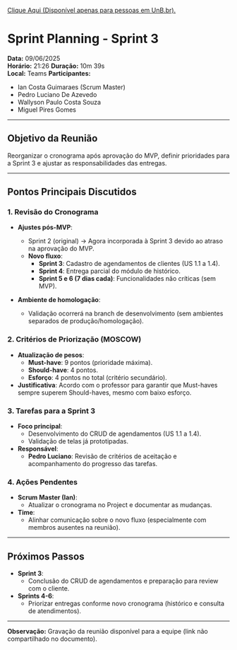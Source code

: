[Clique Aqui (Disponível apenas para pessoas em UnB.br).](https://unbbr.sharepoint.com/:v:/s/MeuCapilar-Requisitos/EUoBclo_eCVPoBDL9tptxTcBAK0tm3kwjuCvHLB78F4EaA?e=122wqB)

# Sprint Planning - Sprint 3

**Data:** 09/06/2025  
**Horário:**  21:26
**Duração:** 10m 39s  
**Local:** Teams
**Participantes:**  
- Ian Costa Guimaraes (Scrum Master)  
- Pedro Luciano De Azevedo  
- Wallyson Paulo Costa Souza  
- Miguel Pires Gomes

---

## Objetivo da Reunião
Reorganizar o cronograma após aprovação do MVP, definir prioridades para a Sprint 3 e ajustar as responsabilidades das entregas.

---

## Pontos Principais Discutidos

### 1. **Revisão do Cronograma**
- **Ajustes pós-MVP**:  
  - Sprint 2 (original) → Agora incorporada à Sprint 3 devido ao atraso na aprovação do MVP.  
  - **Novo fluxo**:  
    - **Sprint 3**: Cadastro de agendamentos de clientes (US 1.1 a 1.4).  
    - **Sprint 4**: Entrega parcial do módulo de histórico.  
    - **Sprint 5 e 6 (7 dias cada)**: Funcionalidades não críticas (sem MVP).  

- **Ambiente de homologação**:  
  - Validação ocorrerá na branch de desenvolvimento (sem ambientes separados de produção/homologação).  

### 2. **Critérios de Priorização (MOSCOW)**
- **Atualização de pesos**:  
  - **Must-have**: 9 pontos (prioridade máxima).  
  - **Should-have**: 4 pontos.  
  - **Esforço**: 4 pontos no total (critério secundário).  
- **Justificativa**: Acordo com o professor para garantir que Must-haves sempre superem Should-haves, mesmo com baixo esforço.  

### 3. **Tarefas para a Sprint 3**
- **Foco principal**:  
  - Desenvolvimento do CRUD de agendamentos (US 1.1 a 1.4).  
  - Validação de telas já prototipadas.  
- **Responsável**:  
  - **Pedro Luciano**: Revisão de critérios de aceitação e acompanhamento do progresso das tarefas.  

### 4. **Ações Pendentes**
- **Scrum Master (Ian)**:  
  - Atualizar o cronograma no Project e documentar as mudanças.  
- **Time**:  
  - Alinhar comunicação sobre o novo fluxo (especialmente com membros ausentes na reunião).  

---

## Próximos Passos
- **Sprint 3**:  
  - Conclusão do CRUD de agendamentos e preparação para review com o cliente.  
- **Sprints 4-6**:  
  - Priorizar entregas conforme novo cronograma (histórico e consulta de atendimentos).  

---

**Observação:** Gravação da reunião disponível para a equipe (link não compartilhado no documento).  
